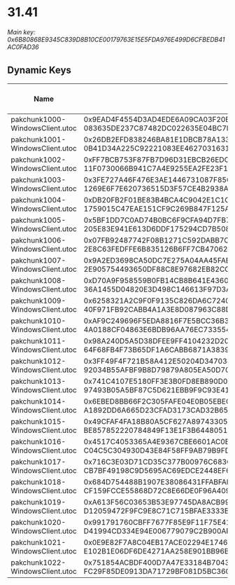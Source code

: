 # 31.41

###### *Main key: 0x6B80868E9345C839D8B10CE00179763E15E5FDA976E499D6CFBEDB41AC0FAD36*

## Dynamic Keys

| Name                              | Key</br>GUID                                                                                            | High Res Textures |
|-----------------------------------|---------------------------------------------------------------------------------------------------------|-------------------|
| pakchunk1000-WindowsClient.utoc   | 0x9EAD4F4554D3AD4EDE6A09CA03F20EE4662314F17A5DDDA65C3605ED8AE7BA65</br>083635DE237C87482DC022635E04BC7E | ✔️                 |
| pakchunk1001-WindowsClient.utoc   | 0x26DB2EFD838246BA81E1DBCB78A1336F53BC643D317D951BA7C584848AD53CDD</br>0B41D34A225C92221083EE4627031631 | ✔️                 |
| pakchunk1002-WindowsClient.utoc   | 0xFF7BCB753F87FB7D96D31EBCB26EDC5690582B56A630F99C553BE2572336E5D6</br>11F0730066B941C7A4E9255EA2FE23F1 | ❌                 |
| pakchunk1003-WindowsClient.utoc   | 0x3FE727A46F476E3AE1446731087F850F90B5F5C4908A3D95EE91D3B1B55F8BF4</br>1269E6F7E620736515D3F57CE4B2938A | ✔️                 |
| pakchunk1004-WindowsClient.utoc   | 0xDB20FB2F01BE83B4BCA4C9042E1C1C1D73BD67D976FB8529C18645ABF7C74AEC</br>1759015C47EAE151CF9C269B847F125A | ✔️                 |
| pakchunk1005-WindowsClient.utoc   | 0x5BF1DD7C0AD74B0BC6F9CFA94D7FB768DA096B0BB894FB01F9C3D6A673019D90</br>205E83E941E613D6DDF175294CD7B508 | ✔️                 |
| pakchunk1006-WindowsClient.utoc   | 0x07FB92487742F08B1271C592DABB7C0A0D250631B7FA4F8D72EDA9FEAB41F354</br>2E8C63FEDFFE6B835126B6FF7CB47062 | ✔️                 |
| pakchunk1007-WindowsClient.utoc   | 0x9A2ED3698CA50DC7E275A04AA45FAB1C453D1EE30E1E656A862B9A8380BC2925</br>2E905754493650DF88C8E97682EB82CC | ✔️                 |
| pakchunk1008-WindowsClient.utoc   | 0xD70A9F958559B0FB14CB8B641E436014D8FB082E65CA1D1F5001494F552C9222</br>36A1455D04820E3D498C146613F97D3A | ❌                 |
| pakchunk1009-WindowsClient.utoc   | 0x6258321A2C9F0F9135C826DA6C72402F30DC2C9CF4FF838DCD371752A0C1FBB6</br>40F971FB92CABB4A1A3E8D087963C88D | ✔️                 |
| pakchunk1010-WindowsClient.utoc   | 0xAF9C249696F5EDA8816F7E5BCC36B3EBE58561F2D0A67F498D8A7CE4235671EE</br>4A0188CF04863E6BDB96AA76EC733554 | ✔️                 |
| pakchunk1011-WindowsClient.utoc   | 0x98A240D5A5D38DFEE9FF4104232D20F994B57511C5F49BBD4B0890A8CAAD8147</br>64F68FB4F73B65DF1A6CABB6871A3839 | ❌                 |
| pakchunk1012-WindowsClient.utoc   | 0x3FF49F4F721B58A412E50204D347034FFA91E6899A9B516508D11B98AE3862EA</br>92034B55AFBF9B8D79879A805EA50D70 | ✔️                 |
| pakchunk1013-WindowsClient.utoc   | 0x741C4107E5180FF3E3B0FD8EB890D07656B5D9E9B3FF2D93A5869C9CE2A07432</br>97493B05A5BF87C5D621EBB9F9C93E41 | ❌                 |
| pakchunk1014-WindowsClient.utoc   | 0x6EBED8BB66F2C305FAFE04E0B05EBEC8E82F6A0F769C71C1ACDCD29D062F325E</br>A1892DD6A665D23CFAD3173CAD32B65C | ✔️                 |
| pakchunk1015-WindowsClient.utoc   | 0x49CFAF4FA18B80A5CF627A89743305FA225FDC60CCAB84B3E31D65C5F0FD074E</br>BE857852220784849F13E1F3B6448051 | ❌                 |
| pakchunk1016-WindowsClient.utoc   | 0x4517C4053365A4E9367CBE6601AC0EDF5B2E29507E07A022501F2FC3194B5FAE</br>C04C5C304930D43E84F58FF9AB79B9FD | ✔️                 |
| pakchunk1017-WindowsClient.utoc   | 0x716C3E03D71CD35C377B00976C683C2FB1023E7524EA4CBFFE35B4903BC4D41F</br>CB7BF49198C9D5695AC69EDCE2448EF6 | ✔️                 |
| pakchunk1018-WindowsClient.utoc   | 0x684D754488B1907E38086431FFABFAFD559702DB55244444F2E167C8E1E41751</br>CF159FCCE55868D72C8E66DE0F96A409 | ❌                 |
| pakchunk1019-WindowsClient.utoc   | 0xA613F56C03653B53E97745DA8ACB99F80D08B8118A940380CE658C3C6B1CF06D</br>D12059472F9FC9E8C71C715BFAE3333B | ✔️                 |
| pakchunk1020-WindowsClient.utoc   | 0x991791760CBFF7677F85E9F11F75E416ACAE0AC7FDA9E9992D756F3671F5EF1B</br>D41994CD334E94E006779079C2B900AF | ✔️                 |
| pakchunk1021-WindowsClient.utoc   | 0x0E9E82F7A8C04EB17ACE02294E17466A114515E5A4A01C3BDB0F04BF19AD18DE</br>E102B1E06DF6DE4271AA258E901BB96B | ❌                 |
| pakchunk1022-WindowsClient.utoc   | 0x751854ACBDF400D7A47E33184B70437EEC54CBE8E890F1B263542DECE61FA2A0</br>FC29F85DE0913DA71729BF081D5BC360 | ❌                 |